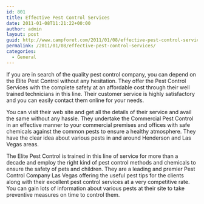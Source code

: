 ```yaml
---
id: 801
title: Effective Pest Control Services
date: 2011-01-08T11:21:22+00:00
author: admin
layout: post
guid: http://www.campforet.com/2011/01/08/effective-pest-control-services/
permalink: /2011/01/08/effective-pest-control-services/
categories:
  - General
---
```

If you are in search of the quality pest control company, you can depend on the Elite Pest Control without any hesitation. They offer the Pest Control Services with the complete safety at an affordable cost through their well trained technicians in this line. Their customer service is highly satisfactory and you can easily contact them online for your needs.

You can visit their web site and get all the details of their service and avail the same without any hassle. They undertake the Commercial Pest Control in an effective manner to your commercial premises and offices with safe chemicals against the common pests to ensure a healthy atmosphere. They have the clear idea about various pests in and around Henderson and Las Vegas areas.

The Elite Pest Control is trained in this line of service for more than a decade and employ the right kind of pest control methods and chemicals to ensure the safety of pets and children. They are a leading and premier Pest Control Company Las Vegas offering the useful pest tips for the clients along with their excellent pest control services at a very competitive rate. You can gain lots of information about various pests at their site to take preventive measures on time to control them.